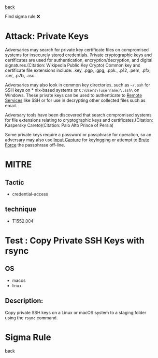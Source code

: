 
[back](../index.md)

Find sigma rule :x: 

# Attack: Private Keys 

Adversaries may search for private key certificate files on compromised systems for insecurely stored credentials. Private cryptographic keys and certificates are used for authentication, encryption/decryption, and digital signatures.(Citation: Wikipedia Public Key Crypto) Common key and certificate file extensions include: .key, .pgp, .gpg, .ppk., .p12, .pem, .pfx, .cer, .p7b, .asc. 

Adversaries may also look in common key directories, such as <code>~/.ssh</code> for SSH keys on * nix-based systems or <code>C:&#92;Users&#92;(username)&#92;.ssh&#92;</code> on Windows. These private keys can be used to authenticate to [Remote Services](https://attack.mitre.org/techniques/T1021) like SSH or for use in decrypting other collected files such as email.

Adversary tools have been discovered that search compromised systems for file extensions relating to cryptographic keys and certificates.(Citation: Kaspersky Careto)(Citation: Palo Alto Prince of Persia)

Some private keys require a password or passphrase for operation, so an adversary may also use [Input Capture](https://attack.mitre.org/techniques/T1056) for keylogging or attempt to [Brute Force](https://attack.mitre.org/techniques/T1110) the passphrase off-line.

# MITRE
## Tactic
  - credential-access


## technique
  - T1552.004


# Test : Copy Private SSH Keys with rsync
## OS
  - macos
  - linux


## Description:
Copy private SSH keys on a Linux or macOS system to a staging folder using the `rsync` command.


# Sigma Rule


[back](../index.md)
